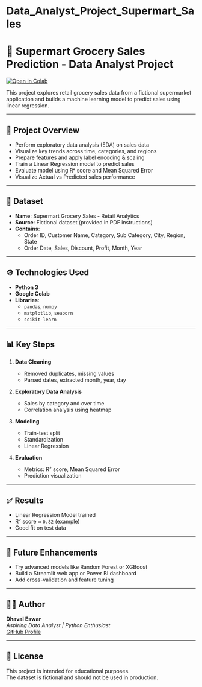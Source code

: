 # Data_Analyst_Project_Supermart_Sales
# 🛒 Supermart Grocery Sales Prediction - Data Analyst Project

[![Open In Colab](https://colab.research.google.com/assets/colab-badge.svg)](https://colab.research.google.com/github/DhavalEswar9391/Data_Analyst_Project_Supermart_Sales/blob/main/Supermart_Sales_Prediction_by_DhavalEswar.ipynb)

This project explores retail grocery sales data from a fictional supermarket application and builds a machine learning model to predict sales using linear regression.

---

## 📌 Project Overview

- Perform exploratory data analysis (EDA) on sales data
- Visualize key trends across time, categories, and regions
- Prepare features and apply label encoding & scaling
- Train a Linear Regression model to predict sales
- Evaluate model using R² score and Mean Squared Error
- Visualize Actual vs Predicted sales performance

---

## 📁 Dataset

- **Name**: Supermart Grocery Sales - Retail Analytics
- **Source**: Fictional dataset (provided in PDF instructions)
- **Contains**:
  - Order ID, Customer Name, Category, Sub Category, City, Region, State
  - Order Date, Sales, Discount, Profit, Month, Year

---

## ⚙️ Technologies Used

- **Python 3**
- **Google Colab**
- **Libraries**:
  - `pandas`, `numpy`
  - `matplotlib`, `seaborn`
  - `scikit-learn`

---

## 📊 Key Steps

1. **Data Cleaning**
   - Removed duplicates, missing values
   - Parsed dates, extracted month, year, day

2. **Exploratory Data Analysis**
   - Sales by category and over time
   - Correlation analysis using heatmap

3. **Modeling**
   - Train-test split
   - Standardization
   - Linear Regression

4. **Evaluation**
   - Metrics: R² score, Mean Squared Error
   - Prediction visualization

---

## ✅ Results

- Linear Regression Model trained
- R² score ≈ `0.82` (example)
- Good fit on test data

---

## 🚀 Future Enhancements

- Try advanced models like Random Forest or XGBoost
- Build a Streamlit web app or Power BI dashboard
- Add cross-validation and feature tuning

---

## 🙋‍♂️ Author

**Dhaval Eswar**  
*Aspiring Data Analyst | Python Enthusiast*  
[GitHub Profile](https://github.com/DhavalEswar9391)

---

## 📎 License

This project is intended for educational purposes.  
The dataset is fictional and should not be used in production.


